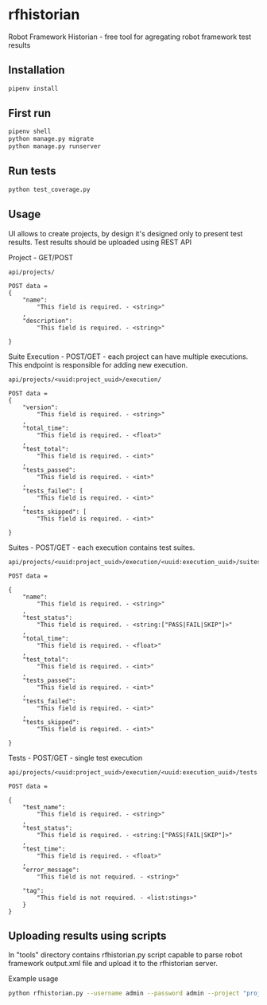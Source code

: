 # rfhistorian

Robot Framework Historian - free tool for agregating robot framework test results

## Installation

```sh
pipenv install
```

## First run

```sh
pipenv shell
python manage.py migrate
python manage.py runserver
```

## Run tests

```sh
python test_coverage.py
```

## Usage

UI allows to create projects, by design it's designed only to present test results. Test results should be uploaded using REST API

Project - GET/POST

```
api/projects/

POST data = 
{
    "name": 
        "This field is required. - <string>"
    ,
    "description": 
        "This field is required. - <string>"
  
}

```

Suite Execution - POST/GET - each project can have multiple executions. This endpoint is responsible for adding new execution.

```
api/projects/<uuid:project_uuid>/execution/

POST data = 
{
    "version": 
        "This field is required. - <string>"
    ,
    "total_time": 
        "This field is required. - <float>"
    ,
    "test_total": 
        "This field is required. - <int>"
    ,
    "tests_passed": 
        "This field is required. - <int>"
    ,
    "tests_failed": [
        "This field is required. - <int>"
    ,
    "tests_skipped": [
        "This field is required. - <int>"
  
}

```

Suites - POST/GET - each execution contains test suites.

```
api/projects/<uuid:project_uuid>/execution/<uuid:execution_uuid>/suites

POST data = 

{
    "name": 
        "This field is required. - <string>"
    ,
    "test_status": 
        "This field is required. - <string:["PASS|FAIL|SKIP"]>"
    ,
    "total_time": 
        "This field is required. - <float>"
    ,
    "test_total": 
        "This field is required. - <int>"
    ,
    "tests_passed": 
        "This field is required. - <int>"
    ,
    "tests_failed": 
        "This field is required. - <int>"
    ,
    "tests_skipped": 
        "This field is required. - <int>"
  
}

```

Tests - POST/GET - single test execution

```
api/projects/<uuid:project_uuid>/execution/<uuid:execution_uuid>/tests

POST data = 

{
    "test_name": 
        "This field is required. - <string>"
    ,
    "test_status": 
        "This field is required. - <string:["PASS|FAIL|SKIP"]>"
    ,
    "test_time": 
        "This field is required. - <float>"
    ,
    "error_message": 
        "This field is not required. - <string>"
    
    "tag":  
        "This field is not required. - <list:stings>"
    }
}

```

## Uploading results using scripts

In "tools" directory contains rfhistorian.py script capable to parse robot framework output.xml file and upload it to the rfhistorian server.

Example usage

```sh
python rfhistorian.py --username admin --password admin --project "project name" --version "0.0.1"
```